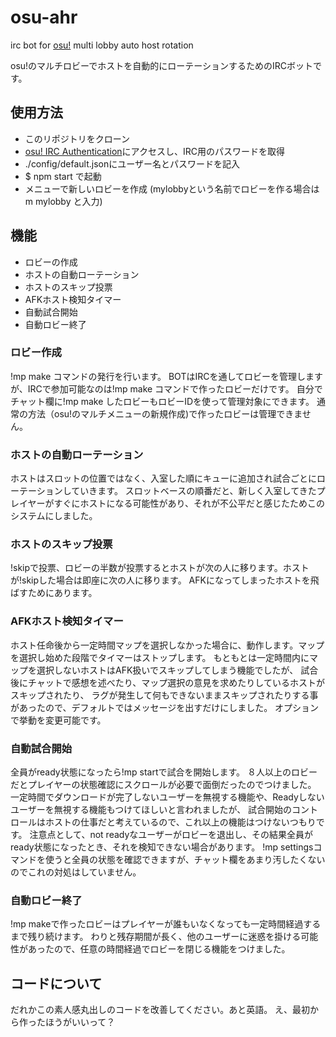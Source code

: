 # osu-ahr
irc bot for [osu!](https://osu.ppy.sh/home) multi lobby auto host rotation

osu!のマルチロビーでホストを自動的にローテーションするためのIRCボットです。

## 使用方法
+ このリポジトリをクローン
+ [osu! IRC Authentication](https://osu.ppy.sh/p/irc)にアクセスし、IRC用のパスワードを取得
+ ./config/default.jsonにユーザー名とパスワードを記入
+ $ npm start で起動
+ メニューで新しいロビーを作成 (mylobbyという名前でロビーを作る場合は m mylobby と入力)

## 機能
- ロビーの作成 
- ホストの自動ローテーション
- ホストのスキップ投票 
- AFKホスト検知タイマー
- 自動試合開始
- 自動ロビー終了

### ロビー作成
!mp make コマンドの発行を行います。
BOTはIRCを通してロビーを管理しますが、IRCで参加可能なのは!mp make コマンドで作ったロビーだけです。
自分でチャット欄に!mp make したロビーもロビーIDを使って管理対象にできます。
通常の方法（osu!のマルチメニューの新規作成)で作ったロビーは管理できません。

### ホストの自動ローテーション
ホストはスロットの位置ではなく、入室した順にキューに追加され試合ごとにローテーションしていきます。
スロットベースの順番だと、新しく入室してきたプレイヤーがすぐにホストになる可能性があり、それが不公平だと感じたためこのシステムにしました。

### ホストのスキップ投票
!skipで投票、ロビーの半数が投票するとホストが次の人に移ります。ホストが!skipした場合は即座に次の人に移ります。
AFKになってしまったホストを飛ばすためにあります。

### AFKホスト検知タイマー
ホスト任命後から一定時間マップを選択しなかった場合に、動作します。マップを選択し始めた段階でタイマーはストップします。
もともとは一定時間内にマップを選択しないホストはAFK扱いでスキップしてしまう機能でしたが、
試合後にチャットで感想を述べたり、マップ選択の意見を求めたりしているホストがスキップされたり、
ラグが発生して何もできないままスキップされたりする事があったので、デフォルトではメッセージを出すだけにしました。
オプションで挙動を変更可能です。

### 自動試合開始
全員がready状態になったら!mp startで試合を開始します。
８人以上のロビーだとプレイヤーの状態確認にスクロールが必要で面倒だったのでつけました。
一定時間でダウンロードが完了しないユーザーを無視する機能や、Readyしないユーザーを無視する機能もつけてほしいと言われましたが、
試合開始のコントロールはホストの仕事だと考えているので、これ以上の機能はつけないつもりです。
注意点として、not readyなユーザーがロビーを退出し、その結果全員がready状態になったとき、それを検知できない場合があります。
!mp settingsコマンドを使うと全員の状態を確認できますが、チャット欄をあまり汚したくないのでこれの対処はしていません。

### 自動ロビー終了
!mp makeで作ったロビーはプレイヤーが誰もいなくなっても一定時間経過するまで残り続けます。
わりと残存期間が長く、他のユーザーに迷惑を掛ける可能性があったので、任意の時間経過でロビーを閉じる機能をつけました。

## コードについて
だれかこの素人感丸出しのコードを改善してください。あと英語。
え、最初から作ったほうがいいって？
